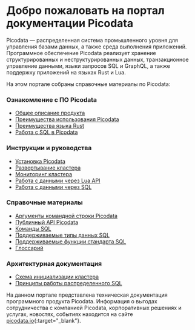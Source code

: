 # Добро пожаловать на портал документации Picodata
Picodata — распределенная система
промышленного уровня для управления базами данных, а также среда
выполнения приложений. Программное обеспечение Picodata реализует
хранение структурированных и неструктурированных данных, транзакционное
управление данными, языки запросов SQL и GraphQL, а также поддержку
приложений на языках Rust и Lua.

На этом портале собраны справочные материалы по Picodata:


### Ознакомление с ПО Picodata
* [Общее описание продукта](description)
* [Преимущества использования Picodata](benefits)
* [Преимущества языка Rust](benefits_rust)
* [Работа с SQL в Picodata](sql/home)

### Инструкции и руководства
* [Установка Picodata](install)
* [Развертывание кластера](deploy)
* [Мониторинг кластера](monitoring)
* [Работа с данными через Lua API](tutorial_lua)
* [Работа с данными через SQL](tutorial_sql)

### Справочные материалы
* [Аргументы командной строки Picodata](cli)
* [Публичный API Picodata](api)
* [Команды SQL](sql/queries)
* [Поддерживаемые типы данных SQL](sql/datatypes)
* [Поддерживаемые функции стандарта SQL](sql/reference)
* [Глоссарий](glossary)

### Архитектурная документация
* [Схема инициализации кластера](clustering)
* [Принципы работы распределенного SQL](sql/review)


На данном портале представлена техническая документация программного
продукта Picodata. Информация о выгодах сотрудничества с компанией
Picodata, корпоративных решениях и услугах, новостях, событиях находится
на сайте [picodata.io](https://www.picodata.io){:target="_blank"}.

<a style="display: none" href="https://hits.seeyoufarm.com"><img src="https://hits.seeyoufarm.com/api/count/incr/badge.svg?url=https%3A%2F%2Fdocs.picodata.io%2Fpicodata%2F&count_bg=%2379C83D&title_bg=%23555555&icon=&icon_color=%23E7E7E7&title=hits&edge_flat=false"/></a>
